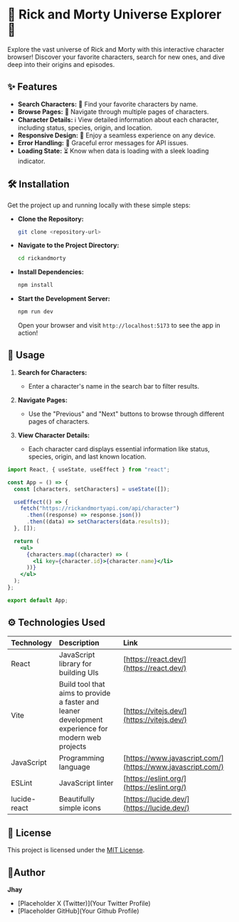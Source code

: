 # 🌌 Rick and Morty Universe Explorer 🚀

Explore the vast universe of Rick and Morty with this interactive character browser! Discover your favorite characters, search for new ones, and dive deep into their origins and episodes.

## ✨ Features

- **Search Characters:** 🔎 Find your favorite characters by name.
- **Browse Pages:** 📄 Navigate through multiple pages of characters.
- **Character Details:** ℹ️ View detailed information about each character, including status, species, origin, and location.
- **Responsive Design:** 📱 Enjoy a seamless experience on any device.
- **Error Handling:** 🚨 Graceful error messages for API issues.
- **Loading State:** ⏳ Know when data is loading with a sleek loading indicator.

## 🛠️ Installation

Get the project up and running locally with these simple steps:

- **Clone the Repository:**
  ```bash
  git clone <repository-url>
  ```
- **Navigate to the Project Directory:**
  ```bash
  cd rickandmorty
  ```
- **Install Dependencies:**
  ```bash
  npm install
  ```
- **Start the Development Server:**
  ```bash
  npm run dev
  ```
  Open your browser and visit `http://localhost:5173` to see the app in action!

## 🚀 Usage

1.  **Search for Characters:**

    - Enter a character's name in the search bar to filter results.

2.  **Navigate Pages:**

    - Use the "Previous" and "Next" buttons to browse through different pages of characters.

3.  **View Character Details:**
    - Each character card displays essential information like status, species, origin, and last known location.

```jsx
import React, { useState, useEffect } from "react";

const App = () => {
  const [characters, setCharacters] = useState([]);

  useEffect(() => {
    fetch("https://rickandmortyapi.com/api/character")
      .then((response) => response.json())
      .then((data) => setCharacters(data.results));
  }, []);

  return (
    <ul>
      {characters.map((character) => (
        <li key={character.id}>{character.name}</li>
      ))}
    </ul>
  );
};

export default App;
```

## ⚙️ Technologies Used

| Technology   | Description                                                                                        | Link                                                       |
| :----------- | :------------------------------------------------------------------------------------------------- | :--------------------------------------------------------- |
| React        | JavaScript library for building UIs                                                                | [https://react.dev/](https://react.dev/)                   |
| Vite         | Build tool that aims to provide a faster and leaner development experience for modern web projects | [https://vitejs.dev/](https://vitejs.dev/)                 |
| JavaScript   | Programming language                                                                               | [https://www.javascript.com/](https://www.javascript.com/) |
| ESLint       | JavaScript linter                                                                                  | [https://eslint.org/](https://eslint.org/)                 |
| lucide-react | Beautifully simple icons                                                                           | [https://lucide.dev/](https://lucide.dev/)                 |

## 📄 License

This project is licensed under the [MIT License](LICENSE).

## 🧑‍Author

**Jhay**

- [Placeholder X (Twitter)](Your Twitter Profile)
- [Placeholder GitHub](Your Github Profile)
